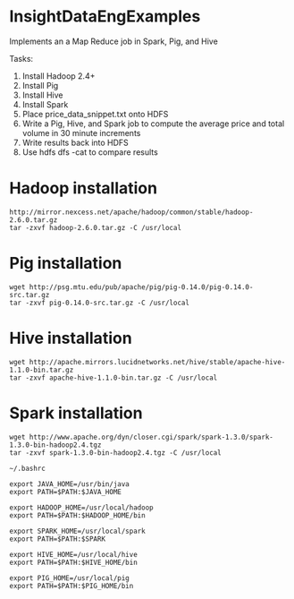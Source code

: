 # InsightDataEngExamples

Implements an a Map Reduce job in Spark, Pig, and Hive

Tasks:

1. Install Hadoop 2.4+
2. Install Pig
3. Install Hive
4. Install Spark
5. Place price_data_snippet.txt onto HDFS
6. Write a Pig, Hive, and Spark job to compute the average price and total volume in 30 minute increments
7. Write results back into HDFS
8. Use hdfs dfs -cat to compare results

# Hadoop installation
```
http://mirror.nexcess.net/apache/hadoop/common/stable/hadoop-2.6.0.tar.gz 
tar -zxvf hadoop-2.6.0.tar.gz -C /usr/local
```
# Pig installation
```
wget http://psg.mtu.edu/pub/apache/pig/pig-0.14.0/pig-0.14.0-src.tar.gz 
tar -zxvf pig-0.14.0-src.tar.gz -C /usr/local
```
# Hive installation
```
wget http://apache.mirrors.lucidnetworks.net/hive/stable/apache-hive-1.1.0-bin.tar.gz
tar -zxvf apache-hive-1.1.0-bin.tar.gz -C /usr/local
```
# Spark installation
```
wget http://www.apache.org/dyn/closer.cgi/spark/spark-1.3.0/spark-1.3.0-bin-hadoop2.4.tgz
tar -zxvf spark-1.3.0-bin-hadoop2.4.tgz -C /usr/local
```

```
~/.bashrc

export JAVA_HOME=/usr/bin/java
export PATH=$PATH:$JAVA_HOME

export HADOOP_HOME=/usr/local/hadoop
export PATH=$PATH:$HADOOP_HOME/bin

export SPARK_HOME=/usr/local/spark
export PATH=$PATH:$SPARK

export HIVE_HOME=/usr/local/hive
export PATH=$PATH:$HIVE_HOME/bin

export PIG_HOME=/usr/local/pig
export PATH=$PATH:$PIG_HOME/bin
```
